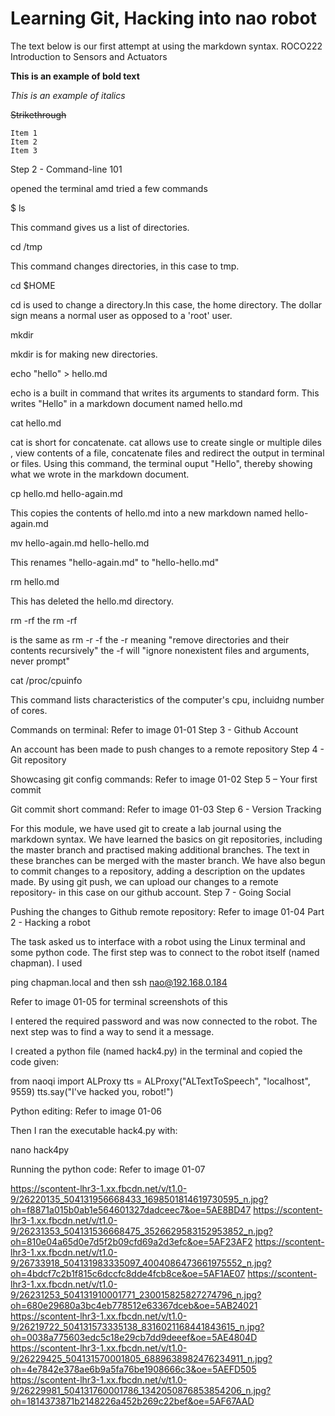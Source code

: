 # Learning Git, Hacking into nao robot

The text below is our first attempt at using the markdown syntax. ROCO222 Introduction to Sensors and Actuators

**This is an example of bold text**

*This is an example of italics*

~~Strikethrough~~

    Item 1
    Item 2 
    Item 3

Step 2 - Command-line 101

opened the terminal amd tried a few commands

$ ls

This command gives us a list of directories.

cd /tmp

This command changes directories, in this case to tmp.

cd $HOME

cd is used to change a directory.In this case, the home directory. The dollar sign means a normal user as opposed to a 'root' user.

mkdir

mkdir is for making new directories.

echo "hello" > hello.md

echo is a built in command that writes its arguments to standard form. This writes "Hello" in a markdown document named hello.md

cat hello.md

cat is short for concatenate. cat allows use to create single or multiple diles , view contents of a file, concatenate files and redirect the output in terminal or files. Using this command, the terminal ouput "Hello", thereby showing what we wrote in the markdown document.

cp hello.md hello-again.md

This copies the contents of hello.md into a new markdown named hello-again.md

mv hello-again.md hello-hello.md

This renames "hello-again.md" to "hello-hello.md"

rm hello.md

This has deleted the hello.md directory.

rm -rf the rm -rf

is the same as rm -r -f the -r meaning "remove directories and their contents recursively" the -f will "ignore nonexistent files and arguments, never prompt"

cat /proc/cpuinfo

This command lists characteristics of the computer's cpu, incluidng number of cores.

Commands on terminal: Refer to image 01-01
Step 3 - Github Account

An account has been made to push changes to a remote repository
Step 4 - Git repository

Showcasing git config commands: Refer to image 01-02
Step 5 – Your first commit

Git commit short command: Refer to image 01-03
Step 6 - Version Tracking

For this module, we have used git to create a lab journal using the markdown syntax. We have learned the basics on git repositories, including the master branch and practised making additional branches. The text in these branches can be merged with the master branch. We have also begun to commit changes to a repository, adding a description on the updates made. By using git push, we can upload our changes to a remote repository- in this case on our github account.
Step 7 - Going Social

Pushing the changes to Github remote repository: Refer to image 01-04
Part 2 - Hacking a robot

The task asked us to interface with a robot using the Linux terminal and some python code. The first step was to connect to the robot itself (named chapman). I used

ping chapman.local and then ssh nao@192.168.0.184

Refer to image 01-05 for terminal screenshots of this

I entered the required password and was now connected to the robot. The next step was to find a way to send it a message.

I created a python file (named hack4.py) in the terminal and copied the code given:

from naoqi import ALProxy tts = ALProxy("ALTextToSpeech", "localhost", 9559) tts.say("I've hacked you, robot!")

Python editing: Refer to image 01-06

Then I ran the executable hack4.py with:

nano hack4py

Running the python code: Refer to image 01-07

https://scontent-lhr3-1.xx.fbcdn.net/v/t1.0-9/26220135_504131956668433_1698501814619730595_n.jpg?oh=f8871a015b0ab1e564601327dadceec7&oe=5AE8BD47
https://scontent-lhr3-1.xx.fbcdn.net/v/t1.0-9/26231353_504131536668475_3526629583152953852_n.jpg?oh=810e04a65d0e7d5f2b09cfd69a2d3efc&oe=5AF23AF2
https://scontent-lhr3-1.xx.fbcdn.net/v/t1.0-9/26733918_504131983335097_4004086473661975552_n.jpg?oh=4bdcf7c2b1f815c6dccfc8dde4fcb8ce&oe=5AF1AE07
https://scontent-lhr3-1.xx.fbcdn.net/v/t1.0-9/26231253_504131910001771_230015825827274796_n.jpg?oh=680e29680a3bc4eb778512e63367dceb&oe=5AB24021
https://scontent-lhr3-1.xx.fbcdn.net/v/t1.0-9/26219722_504131573335138_8316021168441843615_n.jpg?oh=0038a775603edc5c18e29cb7dd9deeef&oe=5AE4804D
https://scontent-lhr3-1.xx.fbcdn.net/v/t1.0-9/26229425_504131570001805_6889638982476234911_n.jpg?oh=4e7842e378ae6b9a5fa76be1908666c3&oe=5AEFD505
https://scontent-lhr3-1.xx.fbcdn.net/v/t1.0-9/26229981_504131760001786_1342050876853854206_n.jpg?oh=1814373871b2148226a452b269c22bef&oe=5AF67AAD
